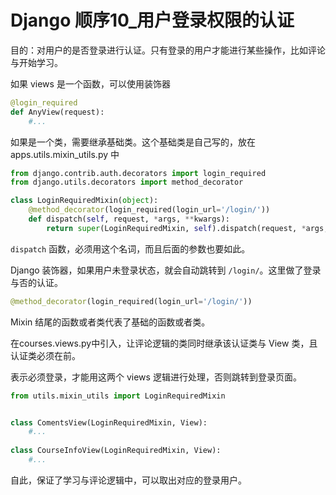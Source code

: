 # Django 顺序10_用户登录权限的认证



目的：对用户的是否登录进行认证。只有登录的用户才能进行某些操作，比如评论与开始学习。



如果 views 是一个函数，可以使用装饰器

```python
@login_required
def AnyView(request):
    #...
```



如果是一个类，需要继承基础类。这个基础类是自己写的，放在 apps.utils.mixin_utils.py 中

```python
from django.contrib.auth.decorators import login_required
from django.utils.decorators import method_decorator

class LoginRequiredMixin(object):
    @method_decorator(login_required(login_url='/login/'))
    def dispatch(self, request, *args, **kwargs):
        return super(LoginRequiredMixin, self).dispatch(request, *args, **kwargs)
```



`dispatch` 函数，必须用这个名词，而且后面的参数也要如此。

Django 装饰器，如果用户未登录状态，就会自动跳转到 `/login/`。这里做了登录与否的认证。

```python
@method_decorator(login_required(login_url='/login/'))
```



Mixin 结尾的函数或者类代表了基础的函数或者类。

在courses.views.py中引入，让评论逻辑的类同时继承该认证类与 View 类，且认证类必须在前。

表示必须登录，才能用这两个 views 逻辑进行处理，否则跳转到登录页面。

```python
from utils.mixin_utils import LoginRequiredMixin


class ComentsView(LoginRequiredMixin, View):
    #...
    
class CourseInfoView(LoginRequiredMixin, View):
    #...
```



自此，保证了学习与评论逻辑中，可以取出对应的登录用户。



















